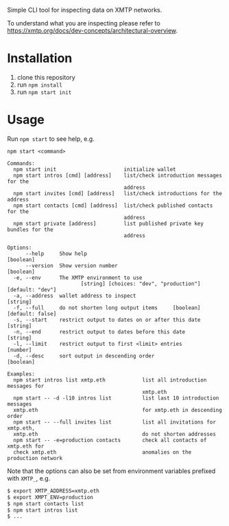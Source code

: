 Simple CLI tool for inspecting data on XMTP networks.

To understand what you are inspecting please refer to https://xmtp.org/docs/dev-concepts/architectural-overview.

# Installation

1. clone this repository
2. run `npm install`
3. run `npm start init`

# Usage

Run `npm start` to see help, e.g.

```
npm start <command>

Commands:
  npm start init                      initialize wallet
  npm start intros [cmd] [address]    list/check introduction messages for the
                                      address
  npm start invites [cmd] [address]   list/check introductions for the address
  npm start contacts [cmd] [address]  list/check published contacts for the
                                      address
  npm start private [address]         list published private key bundles for the
                                      address

Options:
      --help     Show help                                             [boolean]
      --version  Show version number                                   [boolean]
  -e, --env      The XMTP environment to use
                        [string] [choices: "dev", "production"] [default: "dev"]
  -a, --address  wallet address to inspect                              [string]
  -f, --full     do not shorten long output items     [boolean] [default: false]
  -s, --start    restrict output to dates on or after this date         [string]
  -n, --end      restrict output to dates before this date              [string]
  -l, --limit    restrict output to first <limit> entries               [number]
  -d, --desc     sort output in descending order                       [boolean]

Examples:
  npm start intros list xmtp.eth            list all introduction messages for
                                            xmtp.eth
  npm start -- -d -l10 intros list          list last 10 introduction messages
  xmtp.eth                                  for xmtp.eth in descending order
  npm start -- --full invites list          list all invitations for xmtp.eth,
  xmtp.eth                                  do not shorten addresses
  npm start -- -e=production contacts       check all contacts of xmtp.eth for
  check xmtp.eth                            anomalies on the production network
```

Note that the options can also be set from environment variables prefixed with `XMTP_`, e.g.

```sh
$ export XMTP_ADDRESS=xmtp.eth
$ export XMPT_ENV=production
$ npm start contacts list
$ npm start intros list
$ ...
```
